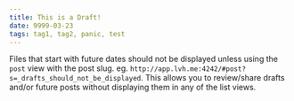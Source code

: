 ```yaml
---
title: This is a Draft!
date: 9999-03-23
tags: tag1, tag2, panic, test
---
```


Files that start with future dates should not be displayed unless using the `post` view with the post slug. eg. `http://app.lvh.me:4242/#post?s=_drafts_should_not_be_displayed`. This allows you to review/share drafts and/or future posts without displaying them in any of the list views.

